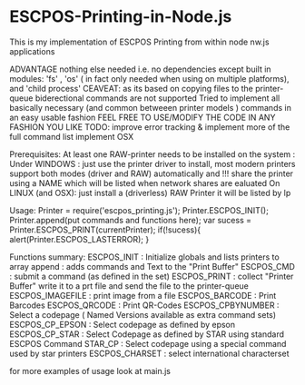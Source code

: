 # ESCPOS-Printing-in-Node.js
 This is my implementation of ESCPOS Printing from within node nw.js applications
 
 ADVANTAGE nothing else needed i.e. no dependencies except built in modules:
'fs' , 'os' ( in fact only needed when using on multiple platforms), and 'child process'
 CEAVEAT: as its based on copying files to the printer-queue biderectional commands are not supported
 Tried to implement all basically necessary (and common betweeen printer models ) commands in an easy usable fashion
 FEEL FREE TO USE/MODIFY THE CODE IN ANY FASHION YOU LIKE
 TODO: improve error tracking & implement more of the full command list implement OSX

 Prerequisites:
 At least one RAW-printer needs to be installed on the system :
 Under WINDOWS : just use the printer driver to install, most modern printers support both modes (driver and RAW) automatically
 and !!! share the printer using a NAME which will be listed when network shares are ealuated
 On LINUX (and OSX): just install a (driverless) RAW Printer it will be listed by lp

 Usage:
 Printer = require('escpos_printing.js');
 Printer.ESCPOS_INIT();
 Printer.append(put commands and functions here);
 var sucess = Printer.ESCPOS_PRINT(currentPrinter);
    if(!sucess){
       alert(Printer.ESCPOS_LASTERROR);
    }           

 Functions summary:
 ESCPOS_INIT : Initialize globals and lists printers to array
 append : adds commands and Text to the "Print Buffer"
 ESCPOS_CMD : submit a command (as defined in the set)
 ESCPOS_PRINT : collect "Printer Buffer" write it to a prt file and send the file to the printer-queue
 ESCPOS_IMAGEFILE : print image from a file
 ESCPOS_BARCODE : Print Barcodes 
 ESCPOS_QRCODE : Print QR-Codes
 ESCPOS_CPBYNUMBER : Select a codepage ( Named Versions available as extra command sets)
 ESCPOS_CP_EPSON : Select codepage as defined by epson
 ESCPOS_CP_STAR : Select Codepage as defined by STAR using standard ESCPOS Command
 STAR_CP : Select codepage using a special command used by star printers
 ESCPOS_CHARSET : select international characterset

 for more examples of usage look at main.js
